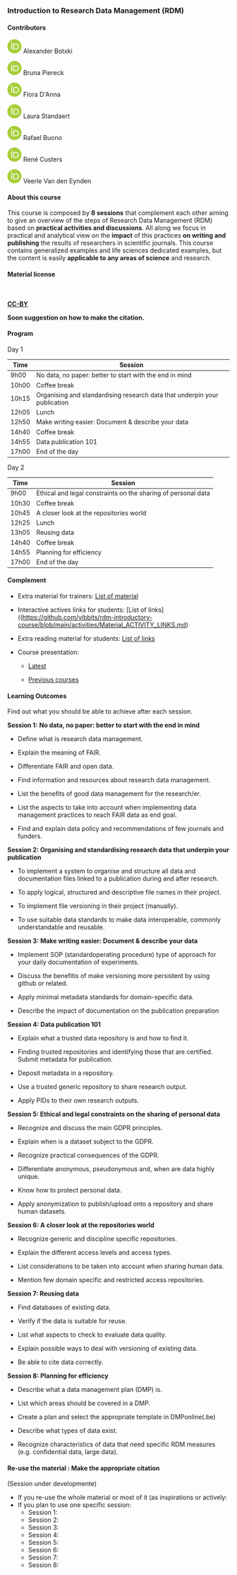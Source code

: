 ### Introduction to Research Data Management (RDM)

#### Contributors

[![ORCID](https://raw.githubusercontent.com/vibbits/rdm-introductory-course/main/images/logos/32px-ORCID_iD.svg.png)](https://orcid.org/0000-0001-6691-4233) Alexander Botxki

[![ORCID](https://raw.githubusercontent.com/vibbits/rdm-introductory-course/main/images/logos/32px-ORCID_iD.svg.png)](https://orcid.org/0000-0001-5958-0669) Bruna Piereck

[![ORCID](https://raw.githubusercontent.com/vibbits/rdm-introductory-course/main/images/logos/32px-ORCID_iD.svg.png)](https://orcid.org/0000-0003-4665-6673) Flora D'Anna

[![ORCID](https://raw.githubusercontent.com/vibbits/rdm-introductory-course/main/images/logos/32px-ORCID_iD.svg.png)](https://orcid.org/0000-0003-1208-4160) Laura Standaert

[![ORCID](https://raw.githubusercontent.com/vibbits/rdm-introductory-course/main/images/logos/32px-ORCID_iD.svg.png)](https://orcid.org/0000-0002-6675-3836) Rafael Buono

[![ORCID](https://raw.githubusercontent.com/vibbits/rdm-introductory-course/main/images/logos/32px-ORCID_iD.svg.png)](https://orcid.org/0000-0003-1382-3543) René Custers

[![ORCID](https://raw.githubusercontent.com/vibbits/rdm-introductory-course/main/images/logos/32px-ORCID_iD.svg.png)](https://orcid.org/0000-0003-2542-2747) Veerle Van den Eynden

#### About this course

This course is composed by **8 sessions** that complement each other aiming to give an overview of the steps of Research Data Management (RDM) based on **practical activities and discussions**. All along we focus in practical and analytical view on the **impact** of this practices **on writing and publishing** the results of researchers in scientific journals. This course contains generalized examples and life sciences dedicated examples, but the content is easily **applicable to any areas of science** and research.

#### Material license

<img src="https://raw.githubusercontent.com/vibbits/rdm-course-2022/main/images/logos/CC-by.png" title="" alt="" width="143">

[**CC-BY**](https://creativecommons.org/licenses/by/4.0/)

**Soon suggestion on how to make the citation.**

#### Program

Day 1

| Time  | Session                                                                   |
| ----- | ------------------------------------------------------------------------- |
| 9h00  | No data, no paper: better to start with the end in mind                   |
| 10h00 | Coffee break                                                              |
| 10h15 | Organising and standardising research data that underpin your publication |
| 12h05 | Lunch                                                                     |
| 12h50 | Make writing easier: Document & describe your data                        |
| 14h40 | Coffee break                                                              |
| 14h55 | Data publication 101                                                      |
| 17h00 | End of the day                                                            |

Day 2

| Time  | Session                                                       |
| ----- | ------------------------------------------------------------- |
| 9h00  | Ethical and legal constraints on the sharing of personal data |
| 10h30 | Coffee break                                                  |
| 10h45 | A closer look at the repositories world                       |
| 12h25 | Lunch                                                         |
| 13h05 | Reusing data                                                  |
| 14h40 | Coffee break                                                  |
| 14h55 | Planning for efficiency                                       |
| 17h00 | End of the day                                                |

#### Complement

- Extra material for trainers: [List of material](https://github.com/vibbits/rdm-course-2022/blob/main/activities/Material_4trainers.md)

- Interactive actives links for students: [List of links]((https://github.com/vibbits/rdm-introductory-course/blob/main/activities/Material_ACTIVITY_LINKS.md)

- Extra reading material for students: [List of links](https://github.com/vibbits/rdm-introductory-course/blob/main/activities/Material_4trainers.md)

- Course presentation:
  
  - [Latest](https://github.com/vibbits/rdm-introductory-course/tree/main/presentations)
  
  - [Previous courses](https://github.com/vibbits/rdm-introductory-course/tags)

#### Learning Outcomes

Find out what you should be able to achieve after each session.

**Session 1:** **No data, no paper: better to start with the end in mind**

- Define what is research data management.

- Explain the meaning of FAIR.

- Differentiate FAIR and open data.

- Find information and resources about research data management.

- List the benefits of good data management for the research/er.

- List the aspects to take into account when implementing data management practices to reach FAIR data as end goal.

- Find and explain data policy and recommendations of few journals and funders.

**Session 2: Organising and standardising research data that underpin your publication**

- To implement a system to organise and structure all data and documentation files linked to a publication during and after research.

- To apply logical, structured and descriptive file names in their project.

- To implement file versioning in their project (manually).

- To use suitable data standards to make data interoperable, commonly understandable and reusable.

**Session 3: Make writing easier: Document & describe your data**

- Implement SOP (standardoperating procedure) type of approach for your daily documentation of experiments.

- Discuss the benefitis of make versioning more persistent by using github or related.

- Apply minimal metadata standards for domain-specific data.

- Describe the impact of documentation on the publication preparation

**Session 4: Data publication 101**

- Explain what a trusted data repository is and how to find it.

- Finding trusted repositories and identifying those that are certified.
  Submit metadata for publication.

- Deposit metadata in a repository.

- Use a trusted generic repository to share research output.

- Apply PIDs to their own research outputs.

**Session 5: Ethical and legal constraints on the sharing of personal data**

- Recognize and discuss the main GDPR principles.

- Explain when is a dataset subject to the GDPR.

- Recognize practical consequences of the GDPR.

- Differentiate anonymous, pseudonymous and, when are data highly unique.

- Know how to protect personal data.

- Apply anonymization to publish/upload onto a repository and share human datasets.

**Session 6: A closer look at the repositories world**

- Recognize generic and discipline specific repositories.

- Explain the different access levels and access types.

- List considerations to be taken into account when sharing human data.

- Mention few domain specific and restricted access repositories.

**Session 7: Reusing data**

- Find databases of existing data.

- Verify if the data is suitable for reuse.

- List what aspects to check to evaluate data quality.

- Explain possible ways to deal with versioning of existing data.

- Be able to cite data correctly.

**Session 8: Planning for efficiency**

- Describe what a data management plan (DMP) is.

- List which areas should be covered in a DMP.

- Create a plan and select the appropriate template in DMPonline(.be)

- Describe what types of data exist.

- Recognize characteristics of data that need specific RDM measures (e.g. confidential data, large data).

#### Re-use the material : Make the appropriate citation

(Session under developmente)

- If you re-use the whole material or most of it (as inspirations or actively: 
- If you plan to use one specific session: 
  - Session 1:
  - Session 2:
  - Session 3:
  - Session 4:
  - Session 5:
  - Session 6:
  - Session 7:
  - Session 8:
